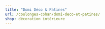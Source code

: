 ```yaml
---
title: "Domi Déco & Patines"
url: /coulonges-cohan/domi-deco-et-patines/
shop: décoration intérieure
---
```

